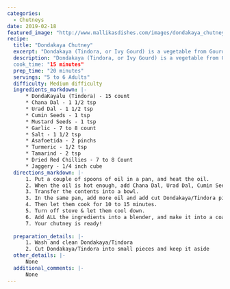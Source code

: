 ```yaml
--- 
categories: 
  - Chutneys
date: 2019-02-18
featured_image: "http://www.mallikasdishes.com/images/dondakaya_chutney.jpg"
recipe:
  title: "Dondakaya Chutney"
  excerpt: "Dondakaya (Tindora, or Ivy Gourd) is a vegetable from Gourd family that grows on a vine in a tropical weather."
  description: "Dondakaya (Tindora, or Ivy Gourd) is a vegetable from Gourd family that grows on a vine in a tropical weather. The Dondakaya Chutney is typically served with Rice and/or Rotis/Chapathis.
  cook_time: "15 minutes"
  prep_time: "20 minutes"
  servings: "5 to 6 Adults"
  difficulty: Medium difficulty
  ingredients_markdown: |-
      * DondaKayalu (Tindora) - 15 count
      * Chana Dal - 1 1/2 tsp
      * Urad Dal - 1 1/2 tsp
      * Cumin Seeds - 1 tsp
      * Mustard Seeds - 1 tsp
      * Garlic - 7 to 8 count
      * Salt - 1 1/2 tsp 
      * Asafoetida - 2 pinchs
      * Turmeric - 1/2 tsp
      * Tamarind - 2 tsp
      * Dried Red Chillies - 7 to 8 Count
      * Jaggery - 1/4 inch cube
  directions_markdown: |-
      1. Put a couple of spoons of oil in a pan, and heat the oil.
      2. When the oil is hot enough, add Chana Dal, Urad Dal, Cumin Seeds, Mustard Seeds, Garlic, Asafoetida and stir until they change the color to golden brown/red.
      3. Transfer the contents into a bowl.
      3. In the same pan, add more oil and add cut Dondakaya/Tindora pieces, Turmeric, Jaggery, Salt, then close the lid.
      4. Then let them cook for 10 to 15 minutes.
      5. Turn off stove & let them cool down.
      6. Add ALL the ingredients into a blender, and make it into a coarse paste. Makr sure you pay attention to the texture - do not make it into a smooth paste.
      7. Your chutney is ready!
      
  preparation_details: |-
      1. Wash and clean Dondakaya/Tindora
      2. Cut Dondakaya/Tindora into small pieces and keep it aside
  other_details: |-
      None
  additional_comments: |-
      None
---
```

